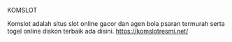 KOMSLOT

Komslot adalah situs slot online gacor dan agen bola psaran termurah serta togel online diskon terbaik ada disini. https://komslotresmi.net/
